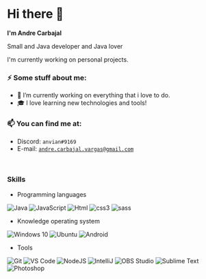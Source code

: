 # Hi there 👋
**I'm Andre Carbajal** <br>

Small and Java developer and Java lover

I'm currently working on personal projects.
### ⚡ Some stuff about me:
  - 🔭 I’m currently working on everything that i love to do.
  - 🎓 I love learning new technologies and tools! 
### 📫 You can find me at:
  - Discord: `anvian#9169`
  - E-mail: [`andre.carbajal.vargas@gmail.com`](mailto:andre.carbajal.vargas@gmail.com)
<br>

### Skills

*  Programming languages
<p>
<img alt="Java" src="https://img.shields.io/badge/java-ED1D25.svg?&style=for-the-badge&logo=openjdk&logoColor=white"/>
<img alt="JavaScript" src="https://img.shields.io/badge/javascript%20-%23F7DF1E.svg?&style=for-the-badge&logo=javascript&logoColor=white"/>
<img alt="Html" src="https://img.shields.io/badge/html5%20-E34C26.svg?&style=for-the-badge&logo=html5&logoColor=white"/>
<img alt="css3" src="https://img.shields.io/badge/css-2565AE.svg?&style=for-the-badge&logo=css3&logoColor=white"/>
<img alt="sass" src="https://img.shields.io/badge/sass-CD6799.svg?&style=for-the-badge&logo=sass&logoColor=white"/>

* Knowledge operating system
<p>
<img alt="Windows 10" src="https://img.shields.io/badge/Windows-0078D6?style=for-the-badge&logo=windows&logoColor=white" />
<img alt="Ubuntu" src="https://img.shields.io/badge/Ubuntu-E95420?style=for-the-badge&logo=ubuntu&logoColor=white" />
<img alt="Android" src="https://img.shields.io/badge/Android-4CAF50?style=for-the-badge&logo=android&logoColor=white" />
</p>

* Tools
<p>
<img alt="Git" src="https://img.shields.io/badge/-Git-F1502F?&style=for-the-badge&logo=git&logoColor=white"/>
<img alt="VS Code" src="https://img.shields.io/badge/-VS%20Code-007ACC?&style=for-the-badge&logo=visual-studio-code&logoColor=white"/>
<img alt="NodeJS" src="https://img.shields.io/badge/node.js%20-3C873A.svg?&style=for-the-badge&logo=node.js&logoColor=white"/>
<img alt="IntelliJ" src="https://img.shields.io/badge/-IntelliJ%20IDEA-black?&style=for-the-badge&logo=intellijidea&logoColor=white"/>
<img alt="OBS Studio" src="https://img.shields.io/badge/-OBS%20Studio-302E31?&style=for-the-badge&logo=obsstudio&logoColor=white"/>
<img alt="Sublime Text" src="https://img.shields.io/badge/-Sublime%20Text-FF9800?&style=for-the-badge&logo=sublimetext&logoColor=white"/>
<img alt="Photoshop" src="https://img.shields.io/badge/-Photoshop-31A8FF?&style=for-the-badge&logo=adobephotoshop&logoColor=white"/>

 </details>